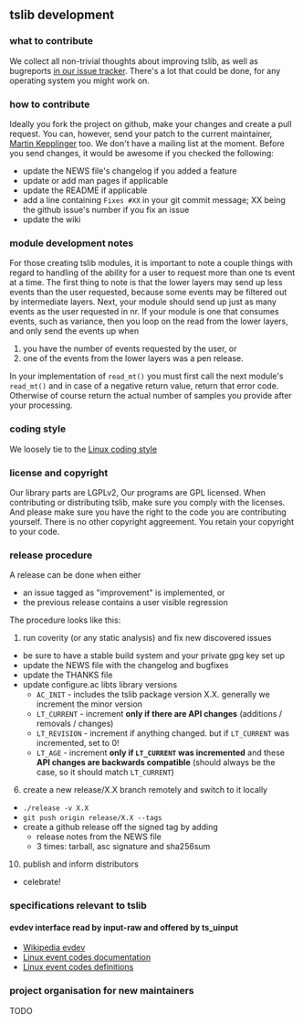 ## tslib development
### what to contribute
We collect all non-trivial thoughts about improving tslib, as well as bugreports
[in our issue tracker](https://github.com/kergoth/tslib/issues). There's a lot
that could be done, for any operating system you might work on.

### how to contribute
Ideally you fork the project on github, make your changes and create a pull
request. You can, however, send your patch to the current maintainer,
[Martin Kepplinger](mailto:martink@posteo.de) too. We don't have a mailing list
at the moment. Before you send changes, it would be awesome if you checked the
following:
* update the NEWS file's changelog if you added a feature
* update or add man pages if applicable
* update the README if applicable
* add a line containing `Fixes #XX` in your git commit message; XX being the github issue's number if you fix an issue
* update the wiki

### module development notes
For those creating tslib modules, it is important to note a couple things with
regard to handling of the ability for a user to request more than one ts event
at a time. The first thing to note is that the lower layers may send up less
events than the user requested, because some events may be filtered out by
intermediate layers. Next, your module should send up just as many events as
the user requested in nr. If your module is one that consumes events, such as
variance, then you loop on the read from the lower layers, and only send the
events up when

1. you have the number of events requested by the user, or
2. one of the events from the lower layers was a pen release.

In your implementation of `read_mt()` you must first call the next module's
`read_mt()` and in case of a negative return value, return that error code.
Otherwise of course return the actual number of samples you provide after your
processing.

### coding style
We loosely tie to the [Linux coding style](https://www.kernel.org/doc/html/latest/process/coding-style.html)

### license and copyright
Our library parts are LGPLv2, Our programs are GPL licensed. When contributing
or distributing tslib, make sure you comply with the licenses. And please make
sure you have the right to the code you are contributing yourself. There is no
other copyright aggreement. You retain your copyright to your code.

### release procedure
A release can be done when either
* an issue tagged as "improvement" is implemented, or
* the previous release contains a user visible regression

The procedure looks like this:

1. run coverity (or any static analysis) and fix new discovered issues
* be sure to have a stable build system and your private gpg key set up
* update the NEWS file with the changelog and bugfixes
* update the THANKS file
* update configure.ac libts library versions
  * `AC_INIT` - includes the tslib package version X.X. generally we increment the minor version
  * `LT_CURRENT` - increment **only if there are API changes** (additions / removals / changes)
  * `LT_REVISION` - increment if anything changed. but if `LT_CURRENT` was incremented, set to 0!
  * `LT_AGE` - increment **only if `LT_CURRENT` was incremented** and these **API changes are backwards compatible** (should always be the case, so it should match `LT_CURRENT`)

6. create a new release/X.X branch remotely and switch to it locally
* `./release -v X.X`
* `git push origin release/X.X --tags`
* create a github release off the signed tag by adding
  * release notes from the NEWS file
  * 3 times: tarball, asc signature and sha256sum
10. publish and inform distributors
* celebrate!

### specifications relevant to tslib

#### evdev interface read by input-raw and offered by ts_uinput
* [Wikipedia evdev](https://en.wikipedia.org/wiki/Evdev)
* [Linux event codes documentation](https://www.kernel.org/doc/Documentation/input/event-codes.txt)
* [Linux event codes definitions](https://git.kernel.org/cgit/linux/kernel/git/torvalds/linux.git/tree/include/uapi/linux/input-event-codes.h)

### project organisation for new maintainers

TODO
